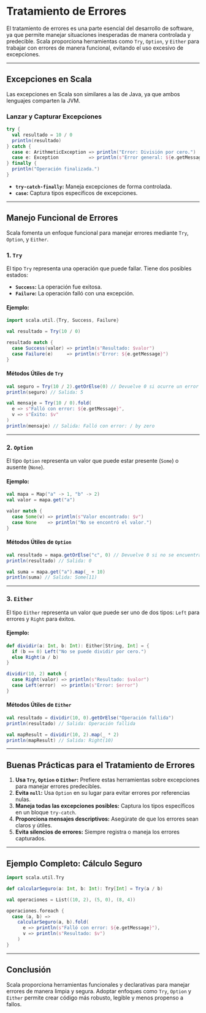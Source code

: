 # Tratamiento de Errores

El tratamiento de errores es una parte esencial del desarrollo de software, ya que permite manejar situaciones inesperadas de manera controlada y predecible. Scala proporciona herramientas como `Try`, `Option`, y `Either` para trabajar con errores de manera funcional, evitando el uso excesivo de excepciones.

---

## Excepciones en Scala

Las excepciones en Scala son similares a las de Java, ya que ambos lenguajes comparten la JVM.

### Lanzar y Capturar Excepciones

```scala
try {
  val resultado = 10 / 0
  println(resultado)
} catch {
  case e: ArithmeticException => println("Error: División por cero.")
  case e: Exception           => println(s"Error general: ${e.getMessage}")
} finally {
  println("Operación finalizada.")
}
```

- **`try-catch-finally`:** Maneja excepciones de forma controlada.
- **`case`:** Captura tipos específicos de excepciones.

---

## Manejo Funcional de Errores

Scala fomenta un enfoque funcional para manejar errores mediante `Try`, `Option`, y `Either`.

### 1. `Try`

El tipo `Try` representa una operación que puede fallar. Tiene dos posibles estados:

- **`Success`:** La operación fue exitosa.
- **`Failure`:** La operación falló con una excepción.

#### Ejemplo:

```scala
import scala.util.{Try, Success, Failure}

val resultado = Try(10 / 0)

resultado match {
  case Success(valor) => println(s"Resultado: $valor")
  case Failure(e)     => println(s"Error: ${e.getMessage}")
}
```

#### Métodos Útiles de `Try`

```scala
val seguro = Try(10 / 2).getOrElse(0) // Devuelve 0 si ocurre un error
println(seguro) // Salida: 5

val mensaje = Try(10 / 0).fold(
  e => s"Falló con error: ${e.getMessage}",
  v => s"Éxito: $v"
)
println(mensaje) // Salida: Falló con error: / by zero
```

---

### 2. `Option`

El tipo `Option` representa un valor que puede estar presente (`Some`) o ausente (`None`).

#### Ejemplo:

```scala
val mapa = Map("a" -> 1, "b" -> 2)
val valor = mapa.get("a")

valor match {
  case Some(v) => println(s"Valor encontrado: $v")
  case None    => println("No se encontró el valor.")
}
```

#### Métodos Útiles de `Option`

```scala
val resultado = mapa.getOrElse("c", 0) // Devuelve 0 si no se encuentra la clave
println(resultado) // Salida: 0

val suma = mapa.get("a").map(_ + 10)
println(suma) // Salida: Some(11)
```

---

### 3. `Either`

El tipo `Either` representa un valor que puede ser uno de dos tipos: `Left` para errores y `Right` para éxitos.

#### Ejemplo:

```scala
def dividir(a: Int, b: Int): Either[String, Int] = {
  if (b == 0) Left("No se puede dividir por cero.")
  else Right(a / b)
}

dividir(10, 2) match {
  case Right(valor) => println(s"Resultado: $valor")
  case Left(error)  => println(s"Error: $error")
}
```

#### Métodos Útiles de `Either`

```scala
val resultado = dividir(10, 0).getOrElse("Operación fallida")
println(resultado) // Salida: Operación fallida

val mapResult = dividir(10, 2).map(_ * 2)
println(mapResult) // Salida: Right(10)
```

---

## Buenas Prácticas para el Tratamiento de Errores

1. **Usa `Try`, `Option` o `Either`:** Prefiere estas herramientas sobre excepciones para manejar errores predecibles.
2. **Evita `null`:** Usa `Option` en su lugar para evitar errores por referencias nulas.
3. **Maneja todas las excepciones posibles:** Captura los tipos específicos en un bloque `try-catch`.
4. **Proporciona mensajes descriptivos:** Asegúrate de que los errores sean claros y útiles.
5. **Evita silencios de errores:** Siempre registra o maneja los errores capturados.

---

## Ejemplo Completo: Cálculo Seguro

```scala
import scala.util.Try

def calcularSeguro(a: Int, b: Int): Try[Int] = Try(a / b)

val operaciones = List((10, 2), (5, 0), (8, 4))

operaciones.foreach {
  case (a, b) =>
    calcularSeguro(a, b).fold(
      e => println(s"Falló con error: ${e.getMessage}"),
      v => println(s"Resultado: $v")
    )
}
```

---

## Conclusión

Scala proporciona herramientas funcionales y declarativas para manejar errores de manera limpia y segura. Adoptar enfoques como `Try`, `Option` y `Either` permite crear código más robusto, legible y menos propenso a fallos.
